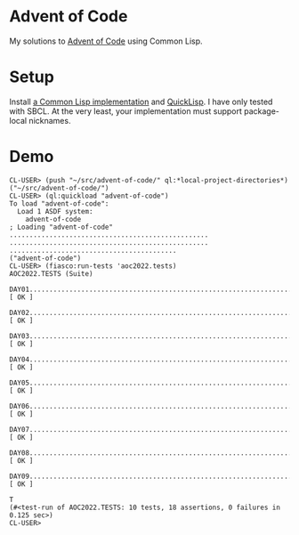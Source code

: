 # Advent of Code

My solutions to [Advent of Code](https://adventofcode.com/)
using Common Lisp.

# Setup

Install [a Common Lisp
implementation](https://common-lisp.net/implementations) and
[QuickLisp](https://www.quicklisp.org/). I have only tested with
SBCL. At the very least, your implementation must support package-local nicknames.

# Demo

```
CL-USER> (push "~/src/advent-of-code/" ql:*local-project-directories*)
("~/src/advent-of-code/")
CL-USER> (ql:quickload "advent-of-code")
To load "advent-of-code":
  Load 1 ASDF system:
    advent-of-code
; Loading "advent-of-code"
..................................................
..................................................
..........................................
("advent-of-code")
CL-USER> (fiasco:run-tests 'aoc2022.tests)
AOC2022.TESTS (Suite)
  DAY01...................................................................[ OK ]
  DAY02...................................................................[ OK ]
  DAY03...................................................................[ OK ]
  DAY04...................................................................[ OK ]
  DAY05...................................................................[ OK ]
  DAY06...................................................................[ OK ]
  DAY07...................................................................[ OK ]
  DAY08...................................................................[ OK ]
  DAY09...................................................................[ OK ]

T
(#<test-run of AOC2022.TESTS: 10 tests, 18 assertions, 0 failures in 0.125 sec>)
CL-USER>
```
